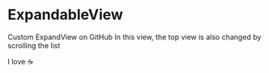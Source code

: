# ExpandableView

Custom ExpandView on GitHub
In this view, the top view is also changed by scrolling the list

I love :coffee:
